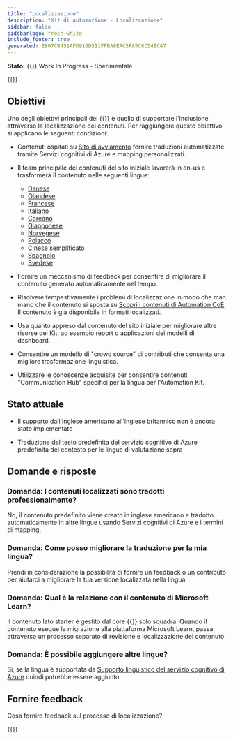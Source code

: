 ```yaml
---
title: "Localizzazione"
description: "Kit di automazione - Localizzazione"
sidebar: false
sidebarlogo: fresh-white
include_footer: true
generated: E807CB451AFD916D511FFBA8EAC5FA5C8C54BC47
---
```


**Stato:** {{<externalImage src="https://github.githubassets.com/images/icons/emoji/unicode/1f6a7.png" size="16x16" text="Construction Icon">}} Work In Progress - Sperimentale

{{<toc>}}

## Obiettivi

Uno degli obiettivi principali del {{<product-name>}} è quello di supportare l'inclusione attraverso la localizzazione dei contenuti. Per raggiungere questo obiettivo si applicano le seguenti condizioni:

- Contenuti ospitati su [Sito di avviamento](https://aka.ms/ak4pp/starter) fornire traduzioni automatizzate tramite Servizi cognitivi di Azure e mapping personalizzati.

- Il team principale dei contenuti del sito iniziale lavorerà in en-us e trasformerà il contenuto nelle seguenti lingue:

  - [Danese](https://microsoft.github.io/powercat-automation-kit/da/)
  - [Olandese](https://microsoft.github.io/powercat-automation-kit/nl/)
  - [Francese](https://microsoft.github.io/powercat-automation-kit/fr/)
  - [Italiano](https://microsoft.github.io/powercat-automation-kit/it/)
  - [Coreano](https://microsoft.github.io/powercat-automation-kit/ko/)
  - [Giapponese](https://microsoft.github.io/powercat-automation-kit/ja/)
  - [Norvegese](https://microsoft.github.io/powercat-automation-kit/nb/)
  - [Polacco](https://microsoft.github.io/powercat-automation-kit/pl/)
  - [Cinese semplificato](https://microsoft.github.io/powercat-automation-kit/zh-hans)
  - [Spagnolo](https://microsoft.github.io/powercat-automation-kit/es/)
  - [Svedese](https://microsoft.github.io/powercat-automation-kit/sv/)

- Fornire un meccanismo di feedback per consentire di migliorare il contenuto generato automaticamente nel tempo.

- Risolvere tempestivamente i problemi di localizzazione in modo che man mano che il contenuto si sposta su [Scopri i contenuti di Automation CoE](https://aka.ms/AutomationCoE) Il contenuto è già disponibile in formati localizzati.

- Usa quanto appreso dal contenuto del sito iniziale per migliorare altre risorse del Kit, ad esempio report o applicazioni dei modelli di dashboard.

- Consentire un modello di "crowd source" di contributi che consenta una migliore trasformazione linguistica.

- Utilizzare le conoscenze acquisite per consentire contenuti "Communication Hub" specifici per la lingua per l'Automation Kit.

## Stato attuale

- Il supporto dall'inglese americano all'inglese britannico non è ancora stato implementato

- Traduzione del testo predefinita del servizio cognitivo di Azure predefinita del contesto per le lingue di valutazione sopra

## Domande e risposte

### **Domanda:** I contenuti localizzati sono tradotti professionalmente?

No, il contenuto predefinito viene creato in inglese americano e tradotto automaticamente in altre lingue usando Servizi cognitivi di Azure e i termini di mapping.

### **Domanda:** Come posso migliorare la traduzione per la mia lingua?

Prendi in considerazione la possibilità di fornire un feedback o un contributo per aiutarci a migliorare la tua versione localizzata nella lingua.

### **Domanda:** Qual è la relazione con il contenuto di Microsoft Learn?

Il contenuto lato starter è gestito dal core {{<product-name>}} solo squadra. Quando il contenuto esegue la migrazione alla piattaforma Microsoft Learn, passa attraverso un processo separato di revisione e localizzazione del contenuto.

### **Domanda:** È possibile aggiungere altre lingue?

Sì, se la lingua è supportata da [Supporto linguistico del servizio cognitivo di Azure](https://learn.microsoft.com/azure/cognitive-services/language-support) quindi potrebbe essere aggiunto.

## Fornire feedback

Cosa fornire feedback sul processo di localizzazione?

{{<questions name="/content/it/localization.json" completed="Grazie per aver completato le domande" showNavigationButtons="false" locale="it">}}
